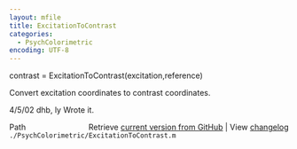 ```yaml
---
layout: mfile
title: ExcitationToContrast
categories:
  - PsychColorimetric
encoding: UTF-8
---
```


contrast = ExcitationToContrast(excitation,reference)

Convert excitation coordinates to contrast coordinates.

4/5/02   dhb, ly   Wrote it.


<div class="code_header" style="text-align:right;">
  <span style="float:left;">Path&nbsp;&nbsp;</span> <span class="counter">Retrieve <a href=
  "https://raw.github.com/Psychtoolbox-3/Psychtoolbox-3/beta/./PsychColorimetric/ExcitationToContrast.m">current version from GitHub</a> | View <a href=
  "https://github.com/Psychtoolbox-3/Psychtoolbox-3/commits/beta/./PsychColorimetric/ExcitationToContrast.m">changelog</a></span>
</div>
<div class="code">
  <code>./PsychColorimetric/ExcitationToContrast.m</code>
</div>
